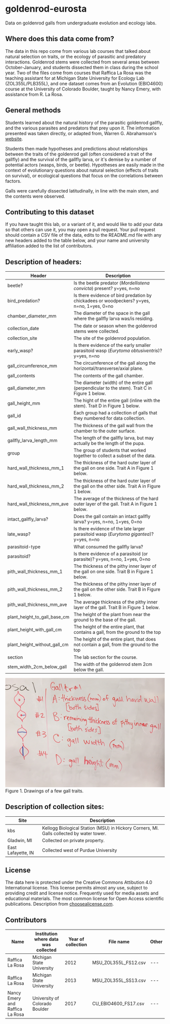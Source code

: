 # goldenrod-eurosta
Data on goldenrod galls from undergraduate evolution and ecology labs.

## Where does this data come from?

The data in this repo come from various lab courses that talked about natural selection on traits, or the ecology of parasitic and predatory interactions. Goldenrod stems were collected from several areas between October-January, and students dissected them in class during the school year. Two of the files come from courses that Raffica La Rosa was the teaching assistant for at Michigan State University for Ecology Lab (ZOL355L/PLB355L), and one dataset comes from an Evolution (EBIO4600) course at the University of Colorado Boulder, taught by Nancy Emery, with assistance from R. La Rosa.

## General methods

Students learned about the natural history of the parasitic goldenrod gallfly, and the various parasites and predators that prey upon it. The information presented was taken directly, or adapted from, Warren G. Abrahamson's [website](http://www.facstaff.bucknell.edu/abrahmsn/solidago/main.html).

Students then made hypotheses and predictions about relationships between the traits of the goldenrod gall (often considered a trait of the gallfly) and the survival of the gallfly larva, or it's demise by a number of potential actors (wasps, birds, or beetle). Hypotheses are easily made in the context of evolutionary questions about natural selection (effects of traits on survival), or ecological questions that focus on the correlations between factors.

Galls were carefully dissected latitudinally, in line with the main stem, and the contents were observed.

## Contributing to this dataset

If you have taught this lab, or a variant of it, and would like to add your data so that others can use it, you may open a pull request. Your pull request should contain a CSV file of the data, edits to the README.md file with any new headers added to the table below, and your name and university affiliation added to the list of contributors.

## Description of headers:

| Header | Description |
| ------ | ----------- |
| beetle?| Is the beetle predator (_Mordellistena convicta_) present? y=yes, n=no |
| bird_predation? | Is there evidence of bird predation by chickadees or woodpeckers? y=yes, n=no, 1=yes, 0=no |
| chamber_diameter_mm | The diameter of the space in the gall where the gallfly larva was/is residing. |
| collection_date | The date or season when the goldenrod stems were collected. |
| collection_site | The site of the goldenrod population. |
| early_wasp? | Is there evidence of the early smaller parasitoid wasp (_Eurytoma obtusiventris_)? y=yes, n=no |
| gall_circumference_mm | The circumference of the gall along the horizontal/transverse/axial plane. |
| gall_contents | The contents of the gall chamber. |
| gall_diameter_mm | The diameter (width) of the entire gall (perpendicular to the stem). Trait C in Figure 1 below. |
| gall_height_mm | The hight of the entire gall (inline with the stem). Trait D in Figure 1 below. |
| gall_id | Each group had a collection of galls that they numbered for data collection. |
| gall_wall_thickness_mm | The thickness of the gall wall from the chamber to the outer surface. |
| gallfly_larva_length_mm | The length of the gallfly larva, but may actually be the length of the pupa. |
| group | The group of students that worked together to collect a subset of the data. |
| hard_wall_thickness_mm_1 | The thickness of the hard outer layer of the gall on one side. Trait A in Figure 1 below. |
| hard_wall_thickness_mm_2 | The thickness of the hard outer layer of the gall on the other side. Trait A in Figure 1 below. |
| hard_wall_thickness_mm_ave | The average of the thickness of the hard outer layer of the gall. Trait A in Figure 1 below. |
| intact_gallfly_larva? | Does the gall contain an intact gallfly larva? y=yes, n=no, 1=yes, 0=no |
| late_wasp? | Is there evidence of the late larger parasitoid wasp (_Eurytoma gigantea_)? y=yes, n=no |
| parasitoid-type | What consumed the gallfly larva? |
| parasitoid? | Is there evidence of a parasitoid (or parasite)? y=yes, n=no, 1=yes, 0=no |
| pith_wall_thickness_mm_1 | The thickness of the pithy inner layer of the gall on one side. Trait B in Figure 1 below. |
| pith_wall_thickness_mm_2 | The thickness of the pithy inner layer of the gall on the other side. Trait B in Figure 1 below. |
| pith_wall_thickness_mm_ave | The average thickness of the pithy inner layer of the gall. Trait B in Figure 1 below. |
| plant_height_to_gall_base_cm | The height of the plant from near the ground to the base of the gall. |
| plant_height_with_gall_cm | The height of the entire plant, that contains a gall, from the ground to the top |
| plant_height_without_gall_cm | The height of the entire plant, that does not contain a gall, from the ground to the top |
| section | The lab section for the course. |
| stem_width_2cm_below_gall | The width of the goldenrod stem 2cm below the gall. |

![Figure](https://github.com/rjlarosa/goldenrod-eurosta/blob/master/CU_gall_traits.jpg)
Figure 1. Drawings of a few gall traits.

## Description of collection sites:

| Site               | Description    |
| ------------------ | -------------- |
| kbs                | Kellogg Biological Station (MSU) in Hickory Corners, MI. Galls collected by water tower. |
| Gladwin, MI        | Collected on private property. |
| East Lafayette, IN | Collected west of Purdue University |

## License

The data here is protected under the Creative Commons Attibution 4.0 International license. This license permits almost any use, subject to providing credit and license notice. Frequently used for media assets and educational materials. The most common license for Open Access scientific publications. Description from [choosealicense.com](https://choosealicense.com/licenses/cc-by-4.0/).

## Contributors

| Name | Institution where data was collected | Year of collection | File name | Other |
| ---- | ------------------------------------ | ------------------ | --------- | ----- |
| Raffica La Rosa | Michigan State University | 2012 | MSU_ZOL355L_FS12.csv | --- |
| Raffica La Rosa | Michigan State University | 2013 | MSU_ZOL355L_SS13.csv | --- |
| Nancy Emery and Raffica La Rosa | University of Colorado Boulder | 2017 | CU_EBIO4600_FS17.csv | --- |
